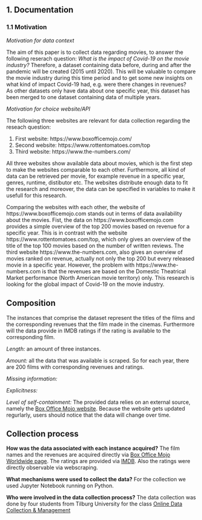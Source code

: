 ## 1. Documentation
### 1.1 Motivation
*Motivation for data context*

The aim of this paper is to collect data regarding movies, to answer the following reserach question: *What is the impact of Covid-19 on the movie industry?*
Therefore, a dataset containing data before, during and after the pandemic will be created (2015 until 2020). 
This will be valuable to compare the movie industry during this time period and to get some new insights on what kind of impact Covid-19 had, e.g. were there changes in revenues?  
As other datasets only have data about one specific year, this dataset has been merged to one dataset containing data of multiple years. 

*Motivation for choice website/API*

The following three websites are relevant for data collection regarding the reseach question:
<ol>
<li>First website: https://www.boxofficemojo.com/</li>
<li>Second website: https://www.rottentomatoes.com/top</li>
<li>Third website: https://www.the-numbers.com/</li>
</ol>
<p> All three websites show available data about movies, which is the first step to make the websites comparable to each other.  
Furthermore, all kind of data can be retrieved per movie, for example revenue in a specific year, genres, runtime, distibutor etc. The websites distribute enough data to fit the 
research and moreover, the data can be specified in variables to make it usefull for this research. </p>

<p> Comparing the websites with each other, the website of https://www.boxofficemojo.com stands out in terms of data availability about the movies. 
Fist, the data on https://www.boxofficemojo.com provides a simple overview of the top 200 movies based on revenue for a specific year. 
This is in contrast with the website https://www.rottentomatoes.com/top, which only gives an overview of the title of the top 100 movies based on the number of written reviews.
The third website https://www.the-numbers.com, also gives an overview of movies ranked on revenue, actually not only the top 200 but every released movie in a specific year.
However, the problem with https://www.the-numbers.com is that the revenues are based on the Domestic Theatrical Market performance (North American movie territory) only. 
This research is looking for the global impact of Covid-19 on the movie industry. </p>



## **Composition**

The instances that comprise the dataset represent the titles of the films and the corresponding revenues that the film made in the cinemas. Furthermore will the data provide in IMDB ratings if the rating is available to the corresponding film. 

*Length:* an amount of three instances.

*Amount:* all the data that was available is scraped. So for each year, there are 200 films with corresponding revenues and ratings. 

*Missing information:* 

*Explicitness:* 

*Level of self-containment:* The provided data relies on an external source, namely the [Box Office Mojo website](https://www.boxofficemojo.com/). Because the website gets updated regurlarly, users should notice that the data will change over time. 

## **Collection process**

**How was the data associated with each instance acquired?**
The film names and the revenues are acquired directly via [Box Office Mojo Worldwide page](https://www.boxofficemojo.com/year/world/?ref_=bo_nb_hm_tab). The ratings are provided via [IMDB](https://www.imdb.com/). Also the ratings were directly observable via webscraping. 

**What mechanisms were used to collect the data?**
For the collection we used Jupyter Notebook running on Python. 

**Who were involved in the data collection process?**
The data collection was done by four students from Tilburg University for the class [Online Data Collection & Management](https://odcm.hannesdatta.com/)
